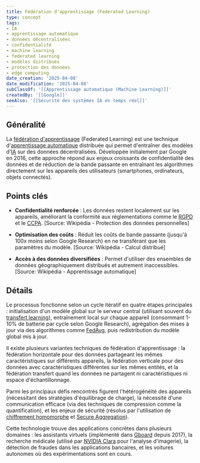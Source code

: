 ```yaml
---
title: Fédération d'apprentissage (Federated Learning)
type: concept
tags:
- IA
- apprentissage automatique
- données décentralisées
- confidentialité
- machine learning
- federated learning
- modèles distribués
- protection des données
- edge computing
date_creation: '2025-04-08'
date_modification: '2025-04-08'
subClassOf: '[[Apprentissage automatique (Machine Learning)]]'
createdBy: '[[Google]]'
seeAlso: '[[Sécurité des systèmes IA en temps réel]]'
---
```

## Généralité

La [fédération d'apprentissage](https://fr.wikipedia.org/wiki/Apprentissage_f%C3%A9d%C3%A9r%C3%A9) (Federated Learning) est une technique d'[apprentissage automatique](https://fr.wikipedia.org/wiki/Apprentissage_automatique) distribuée qui permet d'entraîner des modèles d'[IA](https://fr.wikipedia.org/wiki/Intelligence_artificielle) sur des données décentralisées. Développée initialement par Google en 2016, cette approche répond aux enjeux croissants de confidentialité des données et de réduction de la bande passante en entraînant les algorithmes directement sur les appareils des utilisateurs (smartphones, ordinateurs, objets connectés).

## Points clés

- **Confidentialité renforcée** : Les données restent localement sur les appareils, améliorant la conformité aux réglementations comme le [RGPD](https://fr.wikipedia.org/wiki/R%C3%A8glement_g%C3%A9n%C3%A9ral_sur_la_protection_des_donn%C3%A9es) et le [CCPA](https://fr.wikipedia.org/wiki/California_Consumer_Privacy_Act). [Source: Wikipédia - Protection des données personnelles]

- **Optimisation des coûts** : Réduit les coûts de bande passante (jusqu'à 100x moins selon Google Research) en ne transférant que les paramètres du modèle. [Source: Wikipédia - Calcul distribué]

- **Accès à des données diversifiées** : Permet d'utiliser des ensembles de données géographiquement distribués et autrement inaccessibles. [Source: Wikipédia - Apprentissage automatique]

## Détails

Le processus fonctionne selon un cycle itératif en quatre étapes principales : initialisation d'un modèle global sur le serveur central (utilisant souvent du [transfert learning](https://fr.wikipedia.org/wiki/Apprentissage_par_transfert)), entraînement local sur chaque appareil (consommant 1-10% de batterie par cycle selon Google Research), agrégation des mises à jour via des algorithmes comme [FedAvg](https://fr.wikipedia.org/wiki/Apprentissage_f%C3%A9d%C3%A9r%C3%A9), puis redistribution du modèle global mis à jour.

Il existe plusieurs variantes techniques de fédération d'apprentissage : la fédération horizontale pour des données partageant les mêmes caractéristiques sur différents appareils, la fédération verticale pour des données avec caractéristiques différentes sur les mêmes entités, et la fédération transfert quand les données ne partagent ni caractéristiques ni espace d'échantillonnage.

Parmi les principaux défis rencontrés figurent l'hétérogénéité des appareils (nécessitant des stratégies d'équilibrage de charge), la nécessité d'une communication efficace (via des techniques de compression comme la quantification), et les enjeux de sécurité (résolus par l'utilisation de [chiffrement homomorphe](https://fr.wikipedia.org/wiki/Chiffrement_homomorphe) et [Secure Aggregation](https://fr.wikipedia.org/wiki/Cryptographie)).

Cette technologie trouve des applications concrètes dans plusieurs domaines : les assistants virtuels (implémenté dans [Gboard](https://fr.wikipedia.org/wiki/Gboard) depuis 2017), la recherche médicale (utilisé par [NVIDIA Clara](https://fr.wikipedia.org/wiki/NVIDIA) pour l'analyse d'imagerie), la détection de fraudes dans les applications bancaires, et les voitures autonomes où des expérimentations sont en cours.